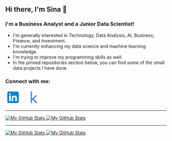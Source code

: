 ## Hi there, I'm Sina  👋 

### I'm a Business Analyst and a Junior Data Scientist!

- I'm generally interested in Technology, Data Analysis, AI, Business, Finance, and Investment.
- I'm currently enhancing my data science and machine learning knowledge.
- I'm trying to improve my programming skills as well.
- In the pinned repositories section below, you can find some of the small data projects I have done.



### Connect with me:

[![linkedin](./img/linkedin.png)](https://www.linkedin.com/in/sinaaghaee)
&nbsp;&nbsp;
[![kaggle](./img/icons8-kaggle-48.png)](https://www.kaggle.com/sinaaghaee)

---


<a href="https://github.com/sinaaghaee#gh-light-mode-only">
  <img src="https://github-readme-stats-phi-orcin.vercel.app/api?username=sinaaghaee&show_icons=true&theme=default #gh-light-mode-only" alt="My GitHub Stats" />
</a>

<a href="https://github.com/sinaaghaee#gh-dark-mode-only">
  <img src="https://github-readme-stats-phi-orcin.vercel.app/api?username=sinaaghaee&show_icons=true&hide_border=false&title_color=ff652f&icon_color=FFE400&bg_color=09131B&text_color=ffffff&border_color=0c1a25&count_private=true#gh-dark-mode-only" alt="My GitHub Stats" />
</a>



---

<a href="https://github.com/sinaaghaee#gh-light-mode-only">
  <img src="https://github-readme-stats-phi-orcin.vercel.app/api/top-langs/?username=sinaaghaee&show_icons=true&theme=default #gh-light-mode-only" alt="My GitHub Stats" />
</a>

<a href="https://github.com/sinaaghaee#gh-dark-mode-only">
  <img src="https://github-readme-stats-phi-orcin.vercel.app/api/top-langs/?username=sinaaghaee&show_icons=true&hide_border=false&title_color=ff652f&icon_color=FFE400&bg_color=09131B&text_color=ffffff&border_color=0c1a25&count_private=true#gh-dark-mode-only" alt="My GitHub Stats" />
</a>



[linkedin]: https://www.linkedin.com/in/sinaaghaee/
[kaggle]: https://www.kaggle.com/sinaaghaee
